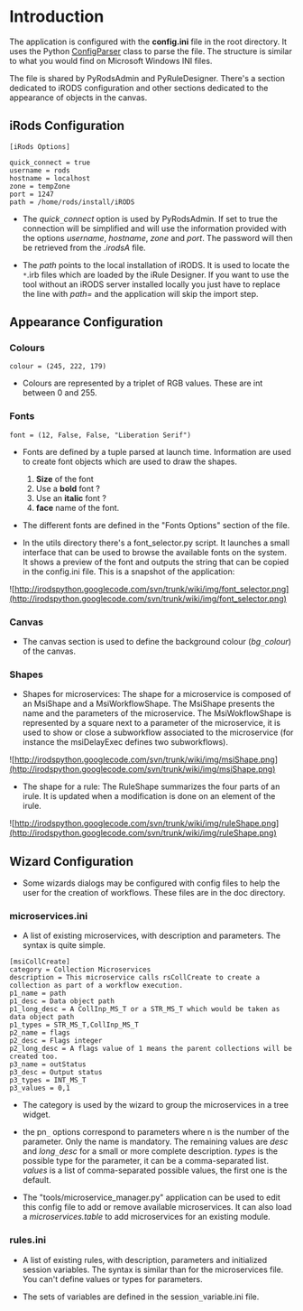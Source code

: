 # Introduction #

The application is configured with the **config.ini** file in the root directory. It uses the Python [ConfigParser](http://docs.python.org/library/configparser.html) class to parse the file. The structure is similar to what you would find on Microsoft Windows INI files.

The file is shared by PyRodsAdmin and PyRuleDesigner. There's a section dedicated to iRODS configuration and other sections dedicated to the appearance of objects in the canvas.

## iRods Configuration ##

```
[iRods Options]

quick_connect = true
username = rods
hostname = localhost
zone = tempZone
port = 1247
path = /home/rods/install/iRODS
```

  * The _quick`_`connect_ option is used by PyRodsAdmin. If set to true the connection will be simplified and will use the information provided with the options _username_, _hostname_, _zone_ and _port_. The password will then be retrieved from the _.irodsA_ file.

  * The _path_ points to the local installation of iRODS. It is used to locate the `*`.irb files which are loaded by the iRule Designer. If you want to use the tool without an iRODS server installed locally you just have to replace the line with _path=_ and the application will skip the import step.


## Appearance Configuration ##

### Colours ###

```
colour = (245, 222, 179)
```

  * Colours are represented by a triplet of RGB values. These are int between 0 and 255.


### Fonts ###

```
font = (12, False, False, "Liberation Serif")
```

  * Fonts are defined by a tuple parsed at launch time. Information are used to create font objects which are used to draw the shapes.
    1. **Size** of the font
    1. Use a **bold** font ?
    1. Use an **italic** font ?
    1. **face** name of the font.

  * The different fonts are defined in the "Fonts Options" section of the file.

  * In the utils directory there's a font\_selector.py script. It launches a small interface that can be used to browse the available fonts on the system. It shows a preview of the font and outputs the string that can be copied in the config.ini file. This is a snapshot of the application:

![http://irodspython.googlecode.com/svn/trunk/wiki/img/font_selector.png](http://irodspython.googlecode.com/svn/trunk/wiki/img/font_selector.png)


### Canvas ###

  * The canvas section is used to define the background colour (_bg`_`colour_) of the canvas.


### Shapes ###

  * Shapes for microservices: The shape for a microservice is composed of an MsiShape and a MsiWorkflowShape. The MsiShape presents the name and the parameters of the microservice. The MsiWokflowShape is represented by a square next to a parameter of the microservice, it is used to show or close a subworkflow associated to the microservice (for instance the msiDelayExec defines two subworkflows).

![http://irodspython.googlecode.com/svn/trunk/wiki/img/msiShape.png](http://irodspython.googlecode.com/svn/trunk/wiki/img/msiShape.png)

  * The shape for a rule: The RuleShape summarizes the four parts of an irule. It is updated when a modification is done on an element of the irule.

![http://irodspython.googlecode.com/svn/trunk/wiki/img/ruleShape.png](http://irodspython.googlecode.com/svn/trunk/wiki/img/ruleShape.png)


## Wizard Configuration ##

  * Some wizards dialogs may be configured with config files to help the user for the creation of workflows. These files are in the doc directory.

### microservices.ini ###

  * A list of existing microservices, with description and parameters. The syntax is quite simple.

```
[msiCollCreate]
category = Collection Microservices
description = This microservice calls rsCollCreate to create a collection as part of a workflow execution.
p1_name = path
p1_desc = Data object path
p1_long_desc = A CollInp_MS_T or a STR_MS_T which would be taken as data object path
p1_types = STR_MS_T,CollInp_MS_T
p2_name = flags
p2_desc = Flags integer
p2_long_desc = A flags value of 1 means the parent collections will be created too.
p3_name = outStatus
p3_desc = Output status
p3_types = INT_MS_T
p3_values = 0,1
```

  * The category is used by the wizard to group the microservices in a tree widget.

  * the pn`_` options correspond to parameters where n is the number of the parameter. Only the name is mandatory. The remaining values are _desc_ and _long`_`desc_ for a small or more complete description. _types_ is the possible type for the parameter, it can be a comma-separated list. _values_ is a list of comma-separated possible values, the first one is the default.

  * The "tools/microservice\_manager.py" application can be used to edit this config file to add or remove available microservices. It can also load a _microservices.table_ to add microservices for an existing module.


### rules.ini ###

  * A list of existing rules, with description, parameters and initialized session variables. The syntax is similar than for the microservices file. You can't define values or types for parameters.

  * The sets of variables are defined in the session`_`variable.ini file.